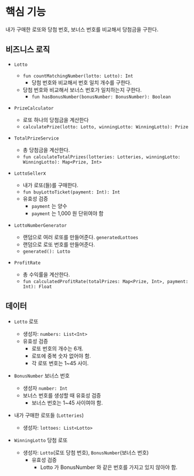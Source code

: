 # 핵심 기능

내가 구매한 로또와 당첨 번호, 보너스 번호를 비교해서 당첨금을 구한다.

## 비즈니스 로직

* `Lotto`
    * `fun countMatchingNumber(lotto: Lotto): Int`
        * 당첨 번호와 비교해서 번호 일치 개수를 구한다.
    * 당첨 번호와 비교해서 보너스 번호가 일치하는지 구한다.
        * `fun hasBonusNumber(bonusNumber: BonusNumber): Boolean`

* `PrizeCalculator`
    * 로또 하나의 당첨금을 계산한다
    * `calculatePrize(lotto: Lotto, winningLotto: WinningLotto): Prize`

* `TotalPrizeService`
    * 총 당첨금을 계산한다.
    * `fun calculateTotalPrizes(lotteries: Lotteries, winningLotto: WinningLotto): Map<Prize, Int>`

* `LottoSeller`x
    * 내가 로또(들)를 구매한다.
    * `fun buyLottoTicket(payment: Int): Int`
    * 유효성 검증
        * `payment` 는 양수
        * `payment` 는 1,000 원 단위여야 함

* `LottoNumberGenerator`
    * 랜덤으로 여러 로또를 만들어준다. `generatedLottoes`
    * 랜덤으로 로또 번호를 만들어준다.
    * `generated(): Lotto`

* `ProfitRate`
    * 총 수익률을 계산한다.
    * `fun calculatedProfitRate(totalPrizes: Map<Prize, Int>, payment: Int): Float`

## 데이터

* `Lotto` 로또
    * 생성자: `numbers: List<Int>`
    * 유효성 검증
        * 로또 번호의 개수는 6개.
        * 로또에 중복 숫자 없어야 함.
        * 각 로또 번호는 1~45 사이.

* `BonusNumber` 보너스 번호
    * 생성자 `number: Int`
    * 보너스 번호를 생성할 때 유효성 검증
        * 보너스 번호는 1~45 사이여야 함.

* 내가 구매한 로또들 (`Lotteries`)
    * 생성자: `lottoes: List<Lotto>`

* `WinningLotto` 당첨 로또
    * 생성자: `Lotto`(로또 당첨 번호), `BonusNumber`(보너스 번호)
        * 유효성 검증
            * Lotto 가 BonusNumber 와 같은 번호를 가지고 있지 않아야 함. 
